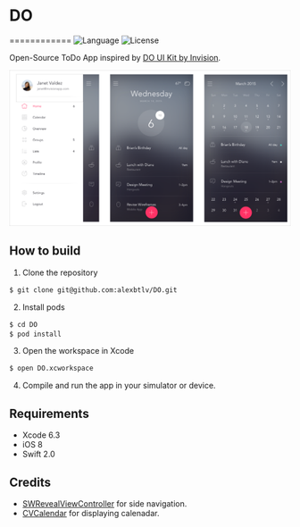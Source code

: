 # DO
============
![Language](https://img.shields.io/badge/language-Swift%202-orange.svg)
![License](https://img.shields.io/github/license/JakeLin/SwiftWeather.svg?style=flat)

Open-Source ToDo App inspired by [DO UI Kit by Invision][].

![](Screenshots/DO-Mockups.png)

## How to build

1) Clone the repository

```bash
$ git clone git@github.com:alexbtlv/DO.git
```

2) Install pods

```bash
$ cd DO
$ pod install
```

3) Open the workspace in Xcode

```bash
$ open DO.xcworkspace
```

4) Compile and run the app in your simulator or device.

## Requirements

- Xcode 6.3
- iOS 8
- Swift 2.0

## Credits

- [SWRevealViewController][] for side navigation.
- [CVCalendar][] for displaying calenadar.

[SWRevealViewController]:https://github.com/John-Lluch/SWRevealViewController
[CVCalendar]:https://github.com/Mozharovsky/CVCalendar
[DO UI Kit by Invision]:http://www.invisionapp.com/do


